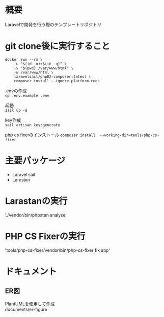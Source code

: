 # 概要
Laravelで開発を行う際のテンプレートリポジトリ

# git clone後に実行すること
```
docker run --rm \
    -u "$(id -u):$(id -g)" \
    -v "$(pwd):/var/www/html" \
    -w /var/www/html \
    laravelsail/php82-composer:latest \
    composer install --ignore-platform-reqs
```

.envの作成  
`cp .env.example .env`

起動  
`sail up -d`

key作成  
`sail artisan key:generate`

php cs fixerのインストール
`composer install  --working-dir=tools/php-cs-fixer`

# 主要パッケージ
- Laravel sail
- Larastan

# Larastanの実行
'./vendor/bin/phpstan analyse'

# PHP CS Fixerの実行
'tools/php-cs-fixer/vendor/bin/php-cs-fixer fix app'

# ドキュメント
## ER図
PlantUMLを使用して作成  
documents/er-figure  